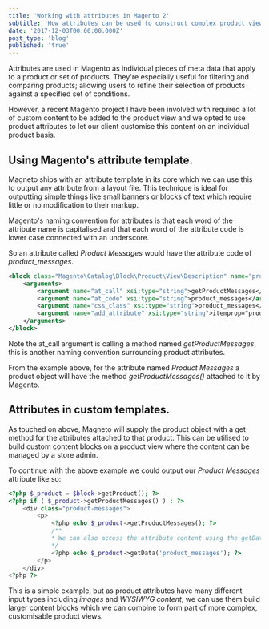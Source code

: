 ```yaml
---
title: 'Working with attributes in Magento 2'
subtitle: 'How attributes can be used to construct complex product views.'
date: '2017-12-03T00:00:00.000Z'
post_type: 'blog'
published: 'true'
---
```


Attributes are used in Magento as individual pieces of meta data that apply to a product or set of products. They're especially useful for filtering and comparing products; allowing users to refine their selection of products against a specified set of conditions.

However, a recent Magento project I have been involved with required a lot of custom content to be added to the product view and we opted to use product attributes to let our client customise this content on an individual product basis.

## Using Magento's attribute template.

Magneto ships with an attribute template in its core which we can use this to output any attribute from a layout file. This technique is ideal for outputting simple things like small banners or blocks of text which require little or no modification to their markup.

Magento's naming convention for attributes is that each word of the attribute name is capitalised and that each word of the attribute code is lower case connected with an underscore.

So an attribute called *Product Messages* would have the attribute code of *product_messages*.

```xml
<block class="Magento\Catalog\Block\Product\View\Description" name="product.info.messages" template="product/view/attribute.phtml" before="-">
    <arguments>
        <argument name="at_call" xsi:type="string">getProductMessages</argument>
        <argument name="at_code" xsi:type="string">product_messages</argument>
        <argument name="css_class" xsi:type="string">product_messages</argument>
        <argument name="add_attribute" xsi:type="string">itemprop="product_messages"</argument>
    </arguments>
</block>
```

Note the at_call argument is calling a method named *getProductMessages*, this is another naming convention surrounding product attributes.

From the example above, for the attribute named *Product Messages* a product object will have the method *getProductMessages()* attached to it by Magento.

## Attributes in custom templates.

As touched on above, Magneto will supply the product object with a get method for the attributes attached to that product. This can be utilised to build custom content blocks on a product view where the content can be managed by a store admin.

To continue with the above example we could output our *Product Messages* attribute like so:

```php
<?php $_product = $block->getProduct(); ?>
<?php if ( $_product->getProductMessages() ) : ?>
    <div class="product-messages">
        <p>
            <?php echo $_product->getProductMessages(); ?>
            /**
            * We can also access the attribute content using the getData() method
            */
            <?php echo $_product->getData('product_messages'); ?>
        </p>
    </div>
<?php ?>
``` 

This is a simple example, but as product attributes have many different input types including *images* and *WYSIWYG content*, we can use them build larger content blocks which we can combine to form part of more complex, customisable product views.
